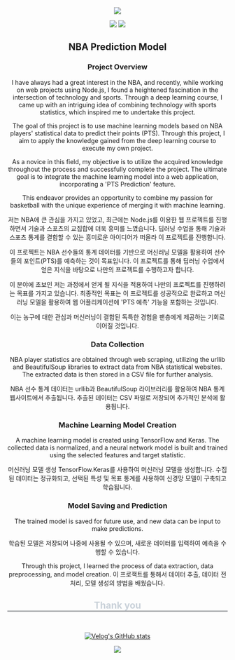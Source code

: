
<div align="center">
<img src="https://capsule-render.vercel.app/api?type=waving&color=gradient&height=180&text=NbaPredictionModel&animation=fadeIn&fontColor=ffffff&fontSize=60" />

<img src="https://img.shields.io/badge/python-3776AB?style=flat-square&logo=python&logoColor=white"> <img src="https://img.shields.io/badge/tensorflow-FF6F00?style=flat-square&logo=python&logoColor=white">

## NBA Prediction Model
### Project Overview

I have always had a great interest in the NBA, and recently, while working on web projects using Node.js, I found a heightened fascination in the intersection of technology and sports. Through a deep learning course, I came up with an intriguing idea of combining technology with sports statistics, which inspired me to undertake this project.

The goal of this project is to use machine learning models based on NBA players' statistical data to predict their points (PTS). Through this project, I aim to apply the knowledge gained from the deep learning course to execute my own project.

As a novice in this field, my objective is to utilize the acquired knowledge throughout the process and successfully complete the project. The ultimate goal is to integrate the machine learning model into a web application, incorporating a 'PTS Prediction' feature.

This endeavor provides an opportunity to combine my passion for basketball with the unique experience of merging it with machine learning.


저는 NBA에 큰 관심을 가지고 있었고, 최근에는 Node.js를 이용한 웹 프로젝트를 진행하면서 기술과 스포츠의 교집합에 더욱 흥미를 느꼈습니다. 딥러닝 수업을 통해 기술과 스포츠 통계를 결합할 수 있는 흥미로운 아이디어가 떠올라 이 프로젝트를 진행합니다.

이 프로젝트는 NBA 선수들의 통계 데이터를 기반으로 머신러닝 모델을 활용하여 선수들의 포인트(PTS)를 예측하는 것이 목표입니다. 이 프로젝트를 통해 딥러닝 수업에서 얻은 지식을 바탕으로 나만의 프로젝트를 수행하고자 합니다.

이 분야에 초보인 저는 과정에서 얻게 될 지식을 적용하여 나만의 프로젝트를 진행하려는 목표를 가지고 있습니다. 최종적인 목표는 이 프로젝트를 성공적으로 완료하고 머신러닝 모델을 활용하여 웹 어플리케이션에 'PTS 예측' 기능을 포함하는 것입니다.

이는 농구에 대한 관심과 머신러닝이 결합된 독특한 경험을 팬층에게 제공하는 기회로 이어질 것입니다.

### Data Collection
NBA player statistics are obtained through web scraping, utilizing the urllib and BeautifulSoup libraries to extract data from NBA statistical websites. The extracted data is then stored in a CSV file for further analysis.

NBA 선수 통계 데이터는 urllib과 BeautifulSoup 라이브러리를 활용하여 NBA 통계 웹사이트에서 추출됩니다. 추출된 데이터는 CSV 파일로 저장되어 추가적인 분석에 활용됩니다.

### Machine Learning Model Creation
A machine learning model is created using TensorFlow and Keras. The collected data is normalized, and a neural network model is built and trained using the selected features and target statistic.

머신러닝 모델 생성
TensorFlow.Keras를 사용하여 머신러닝 모델을 생성합니다. 수집된 데이터는 정규화되고, 선택된 특성 및 목표 통계를 사용하여 신경망 모델이 구축되고 학습됩니다.


### Model Saving and Prediction
The trained model is saved for future use, and new data can be input to make predictions.

학습된 모델은 저장되어 나중에 사용될 수 있으며, 새로운 데이터를 입력하여 예측을 수행할 수 있습니다.


Through this project, I learned the process of data extraction, data preprocessing, and model creation.
이 프로잭트를 통해서 데이터 추출, 데이터 전처리, 모델 생성의 방법을 배웠습니다.


<h2 style="border-bottom: 1px solid #21262d; color: #c9d1d9;"> Thank you </h2> <br> 

[![Velog's GitHub stats](https://velog-readme-stats.vercel.app/api?name=nostudynofood)](https://velog.io/@nostudynofood/NBAStats-%EB%8D%B0%EC%9D%B4%ED%84%B0%EC%B6%94%EC%B6%9C-%EB%A8%B8%EC%8B%A0%EB%9F%AC%EB%8B%9D-%EC%98%88%EC%B8%A1%EA%B9%8C%EC%A7%80-1)

 <div align= "center"> <a href=https://velog.io/@nostudynofood/NBAStats-%EB%8D%B0%EC%9D%B4%ED%84%B0%EC%B6%94%EC%B6%9C-%EB%A8%B8%EC%8B%A0%EB%9F%AC%EB%8B%9D-%EC%98%88%EC%B8%A1%EA%B9%8C%EC%A7%80-1> <img src="https://img.shields.io/badge/Velog-20C997?style=for-the-badge&logo=Velog&logoColor=white&link=https://velog.io/@nostudynofood/NBAStats-%EB%8D%B0%EC%9D%B4%ED%84%B0%EC%B6%94%EC%B6%9C-%EB%A8%B8%EC%8B%A0%EB%9F%AC%EB%8B%9D-%EC%98%88%EC%B8%A1%EA%B9%8C%EC%A7%80-1"> </a>
          </div>


